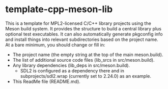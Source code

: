 # template-cpp-meson-lib
This is a template for MPL2-licensed C/C++ library projects using the Meson build system. It provides the structure to build a central library plus optional test executables. It can also automatically generate pkgconfig info and install things into relevant subdirectories based on the project name.  
At a bare minimum, you should change or fill in:
* The project name (the empty string at the top of the main meson.build).
* The list of additional source code files (lib_srcs in src/meson.build).
* Any library dependencies (lib_deps in src/meson.build).
  * SDL2 is configured as a dependency there and in subprojects/sdl2.wrap (currently set to 2.24.0) as an example.
* This ReadMe file (README.md).
